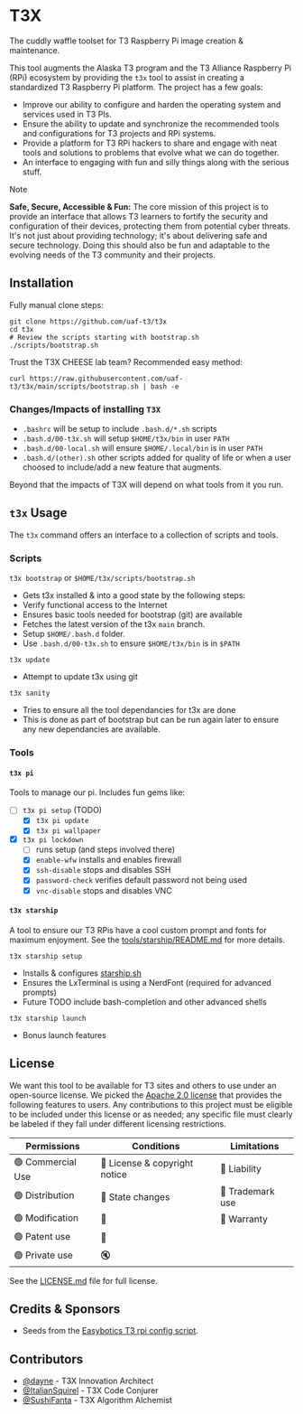 # T3X
The cuddly waffle toolset for T3 Raspberry Pi image creation & maintenance.

This tool augments the Alaska T3 program and the T3 Alliance Raspberry Pi (RPi) ecosystem by providing the `t3x` tool to assist in creating a standardized T3 Raspberry Pi platform.  The project has a few goals:
- Improve our ability to configure and harden the operating system and services used in T3 PIs.
- Ensure the ability to update and synchronize the recommended tools and configurations for T3 projects and RPi systems.
- Provide a platform for T3 RPi hackers to share and engage with neat tools and solutions to problems that evolve what we can do together.
- An interface to engaging with fun and silly things along with the serious stuff.

> [!note] 
> **Safe, Secure, Accessible & Fun:** The core mission of this project is to provide an interface that allows T3 learners to fortify the security and configuration of their devices, protecting them from potential cyber threats. It's not just about providing technology; it's about delivering safe and secure technology. Doing this should also be fun and adaptable to the evolving needs of the T3 community and their projects.

## Installation

Fully manual clone steps:
```
git clone https://github.com/uaf-t3/t3x
cd t3x
# Review the scripts starting with bootstrap.sh
./scripts/bootstrap.sh
```

Trust the T3X CHEESE lab team? Recommended easy method:
```
curl https://raw.githubusercontent.com/uaf-t3/t3x/main/scripts/bootstrap.sh | bash -e
```

### Changes/Impacts of installing `T3X`

- `.bashrc` will be setup to include `.bash.d/*.sh` scripts
- `.bash.d/00-t3x.sh` will setup `$HOME/t3x/bin` in user `PATH`
- `.bash.d/00-local.sh` will ensure `$HOME/.local/bin` is in user `PATH`
- `.bash.d/(other).sh` other scripts added for quality of life or when a user choosed to include/add a new feature that augments. 

Beyond that the impacts of T3X will depend on what tools from it you run.

## `t3x` Usage

The `t3x` command offers an interface to a collection of scripts and tools.

### Scripts

`t3x bootstrap` or `$HOME/t3x/scripts/bootstrap.sh` 
- Gets t3x installed & into a good state by the following steps:
- Verify functional access to the Internet
- Ensures basic tools needed for bootstrap (git) are available
- Fetches the latest version of the t3x `main` branch. 
- Setup `$HOME/.bash.d` folder.
- Use `.bash.d/00-t3x.sh` to ensure `$HOME/t3x/bin` is in `$PATH`

`t3x update`
- Attempt to update t3x using git

`t3x sanity`
- Tries to ensure all the tool dependancies for t3x are done
- This is done as part of bootstrap but can be run again later to ensure any new dependancies are available.

### Tools

#### `t3x pi` 
Tools to manage our pi.  Includes fun gems like:
- [ ] `t3x pi setup` (TODO)
  - [x] `t3x pi update`
  - [x] `t3x pi wallpaper`
- [x] `t3x pi lockdown`
  - [ ] runs setup (and steps involved there)
  - [x] `enable-wfw` installs and enables firewall
  - [x] `ssh-disable` stops and disables SSH
  - [x] `password-check` verifies default password not being used
  - [x] `vnc-disable` stops and disables VNC

#### `t3x starship`

A tool to ensure our T3 RPis have a cool custom prompt and fonts for maximum enjoyment.  See the [tools/starship/README.md](./tools/starship/README.md) for more details.  

`t3x starship setup`
- Installs & configures [starship.sh](https://starship.sh)
- Ensures the LxTerminal is using a NerdFont (required for advanced prompts)
- Future TODO include bash-completion and other advanced shells

`t3x starship launch`
- Bonus launch features

## License

We want this tool to be available for T3 sites and others to use under an 
open-source license. We picked the [Apache 2.0 license](https://choosealicense.com/licenses/apache-2.0/) 
that provides the following features to users. Any contributions to this project
must be eligible to be included under this license or as needed; any specific file must clearly be labeled if they fall under different licensing restrictions. 

| Permissions | Conditions | Limitations |
| ----------- | ---------- | ----------- | 
| :green_circle: Commercial Use | :large_blue_circle: License & copyright notice | :red_circle: Liability |
| :green_circle: Distribution   | :large_blue_circle: State changes | :red_circle: Trademark use |
| :green_circle: Modification   | :memo:   | :red_circle: Warranty |
| :green_circle: Patent use     | :scroll: | |
| :green_circle: Private use    | :mute:   | |

See the [LICENSE.md](LICENSE.md) file for full license. 

## Credits & Sponsors

- Seeds from the [Easybotics T3 rpi config script](https://github.com/easybotics/t3-rpi-config-script).

## Contributors

- [@dayne](https://github.com/dayne) - T3X Innovation Architect
- [@ItalianSquirel](https://github.com/ItalianSquirel) - T3X Code Conjurer
- [@SushiFanta](https://github.com/SushiFanta) - T3X Algorithm Alchemist
